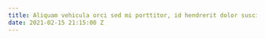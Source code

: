 ```yaml
---
title: Aliquam vehicula orci sed mi porttitor, id hendrerit dolor suscipit.
date: 2021-02-15 21:15:00 Z
---
```


